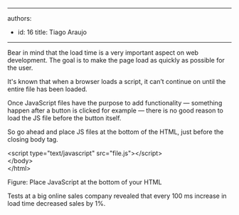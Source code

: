 

---
authors:
  - id: 16
    title: Tiago Araujo
---




<span class='intro'> Bear in mind that the load time is a very important aspect on web development.
The goal is to make the page load as quickly as possible for the user.  </span>

<p>It's known that when a browser loads a script, it can’t continue on until the entire file has been loaded.</p>
<p>Once JavaScript files have the purpose to add functionality — something happen after a button is clicked for example — there is no good reason to load the JS file before the button itself.</p>
<p>So go ahead and place JS files at the bottom of the HTML, just before the closing body tag.</p>

<div class="ms-rteCustom-CodeArea">
<p>&lt;script type=&quot;text/javascript&quot; src=&quot;file.js&quot;&gt;&lt;/script&gt; <br> 
&lt;/body&gt; <br>
&lt;/html&gt;
</p>
</div>
<span class="ms-rteCustom-FigureGood">Figure&#58; Place JavaScript at the bottom of your HTML</span>

<p>Tests at a big online sales company revealed that every 100 ms increase in load time decreased sales by 1%.</p>



